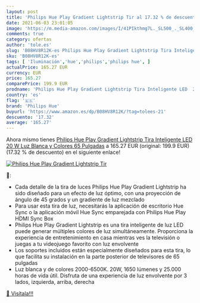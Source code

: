 ```yaml
---
layout: post
title: 'Philips Hue Play Gradient Lightstrip Tir al 17.32 % de descuento'
date: 2021-06-03 23:01:05
image: 'https://m.media-amazon.com/images/I/41PIkthmg7L._SL500_._SL400_.jpg'
comments: true
category: ofertas
author: 'tole.es'
slug: 'B08HV8R12K-es Philips Hue Play Gradient Lightstrip Tira Inteligente LED...'
sku: 'B08HV8R12K-es'
tags: [ 'Iluminación','hue','philips','philips hue', ]
actualPrice: 165.27 EUR
currency: EUR
price: 165.27
comparePrice: 199.9 EUR
prodname: 'Philips Hue Play Gradient Lightstrip Tira Inteligente LED  20 W  Luz Blanca y Colores  65 Pulgadas'
country: 'es'
flag: '🇪🇸'
brand: 'Philips Hue'
buyurl: 'https://www.amazon.es/dp/B08HV8R12K/?tag=tolees-21'
descuento: '17.32'
average: '165.27'
---
```


Ahora mismo tienes [Philips Hue Play Gradient Lightstrip Tira Inteligente LED  20 W  Luz Blanca y Colores  65 Pulgadas](https://www.amazon.es/dp/B08HV8R12K/?tag=tolees-21) a 165.27 EUR (original: 199.9 EUR) (17.32 %  de descuento) en el siguiente enlace!

[![Philips Hue Play Gradient Lightstrip Tir](https://m.media-amazon.com/images/I/41PIkthmg7L._SL500_._SL400_.jpg)](https://www.amazon.es/dp/B08HV8R12K/?tag=tolees-21)

🔎:

- Cada detalle de la tira de luces Philips Hue Play Gradient Lightstrip ha sido diseñado para un efecto de luz óptimo, con una proyección de ángulo de 45 grados y un gradiente de luz mezclado
- Para usar esta tira de luz, necesitarás la aplicación de escritorio Hue Sync o la aplicación móvil Hue Sync emparejada con Philips Hue Play HDMI Sync Box
- Philips Hue Play Gradient Lightstrip es una tira inteligente de luz LED puede generar múltiples colores de luz simultáneamente. Proporciona la experiencia de entretenimiento en casa mientras ves la televisión o juegas a tu videojuego favorito con luz envolvente
- Los soportes incluidos están especialmente diseñados para esta tira, lo que facilita su instalación en la parte posterior de televisores de 65 pulgadas
- Luz blanca y de colores 2000-6500K. 20W, 1650 lúmenes y 25.000 horas de vida útil. Disfruta de una experiencia de luz envolvente por 3 lados, izquierda, arriba, derecha

[🛒 Visítala!!!](https://www.amazon.es/dp/B08HV8R12K/?tag=tolees-21)
